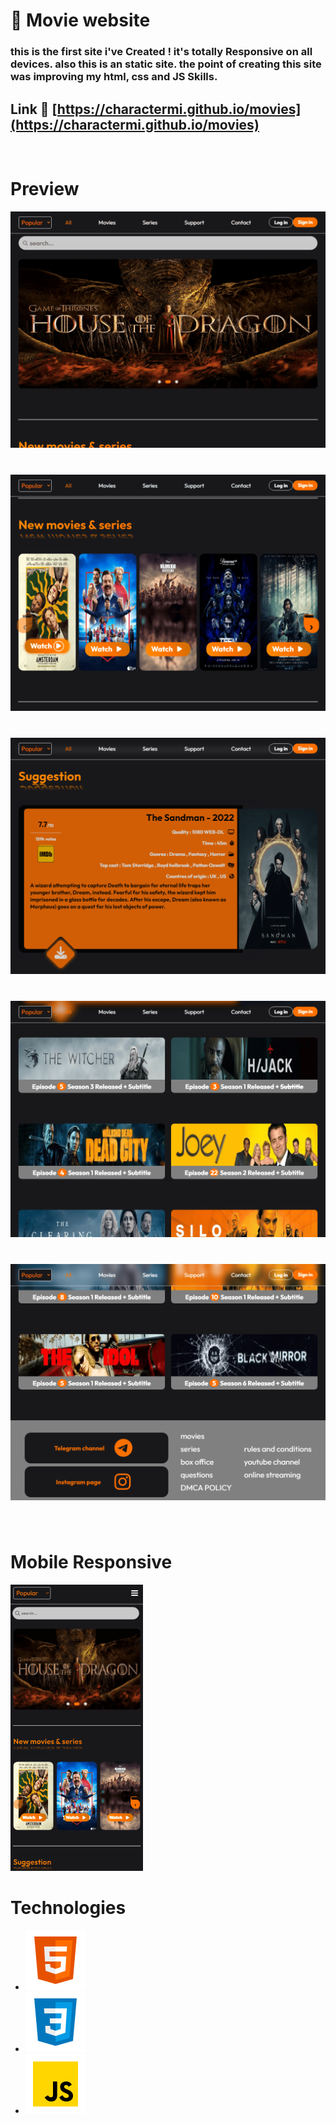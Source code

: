 # 🎥 Movie website

### this is the first site i've Created ! it's totally Responsive on all devices. also this is an static site. the point of creating this site was improving my html, css and JS Skills.


## Link 🔗 [https://charactermi.github.io/movies](https://charactermi.github.io/movies)

<br />

# Preview


<img style="margin-bottom: 40px" src="./preview_images/movies_first.png" alt="image" />


<img style="margin-bottom: 40px" src="./preview_images/movies_second.png" alt="image" />


<img style="margin-bottom: 40px" src="./preview_images/movies_third.png" alt="image" />


<img style="margin-bottom: 40px" src="./preview_images/movies_fourth.png" alt="image" />


<img style="margin-bottom: 40px" src="./preview_images/movies_fifth.png" alt="image" />


# Mobile Responsive

<img src="./preview_images/movies_responsive.png" alt="image" />

# Technologies

<ul>
    <li>
        <img src="https://github.com/characterMi/characterMi/raw/main/technologies/icons8-html.svg" alt="HTML" />
    </li>
    <li>
        <img src="https://github.com/characterMi/characterMi/raw/main/technologies/icons8-css.svg" alt="Css" />
    </li>
    <li>
        <img src="https://github.com/characterMi/characterMi/raw/main/technologies/icons8-js.svg" alt="Js" />
    </li>
</ul>